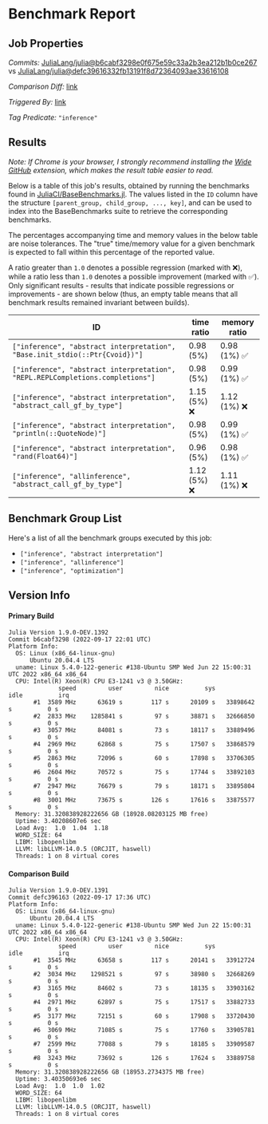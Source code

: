 # Benchmark Report

## Job Properties

*Commits:* [JuliaLang/julia@b6cabf3298e0f675e59c33a2b3ea212b1b0ce267](https://github.com/JuliaLang/julia/commit/b6cabf3298e0f675e59c33a2b3ea212b1b0ce267) vs [JuliaLang/julia@defc39616332fb13191f8d72364093ae33616108](https://github.com/JuliaLang/julia/commit/defc39616332fb13191f8d72364093ae33616108)

*Comparison Diff:* [link](https://github.com/JuliaLang/julia/compare/defc39616332fb13191f8d72364093ae33616108..b6cabf3298e0f675e59c33a2b3ea212b1b0ce267)

*Triggered By:* [link](https://github.com/JuliaLang/julia/commit/b6cabf3298e0f675e59c33a2b3ea212b1b0ce267#commitcomment-84283275)

*Tag Predicate:* `"inference"`

## Results

*Note: If Chrome is your browser, I strongly recommend installing the [Wide GitHub](https://chrome.google.com/webstore/detail/wide-github/kaalofacklcidaampbokdplbklpeldpj?hl=en)
extension, which makes the result table easier to read.*

Below is a table of this job's results, obtained by running the benchmarks found in
[JuliaCI/BaseBenchmarks.jl](https://github.com/JuliaCI/BaseBenchmarks.jl). The values
listed in the `ID` column have the structure `[parent_group, child_group, ..., key]`,
and can be used to index into the BaseBenchmarks suite to retrieve the corresponding
benchmarks.

The percentages accompanying time and memory values in the below table are noise tolerances. The "true"
time/memory value for a given benchmark is expected to fall within this percentage of the reported value.

A ratio greater than `1.0` denotes a possible regression (marked with :x:), while a ratio less
than `1.0` denotes a possible improvement (marked with :white_check_mark:). Only significant results - results
that indicate possible regressions or improvements - are shown below (thus, an empty table means that all
benchmark results remained invariant between builds).

| ID | time ratio | memory ratio |
|----|------------|--------------|
| `["inference", "abstract interpretation", "Base.init_stdio(::Ptr{Cvoid})"]` | 0.98 (5%)  | 0.98 (1%) :white_check_mark: |
| `["inference", "abstract interpretation", "REPL.REPLCompletions.completions"]` | 0.98 (5%)  | 0.99 (1%) :white_check_mark: |
| `["inference", "abstract interpretation", "abstract_call_gf_by_type"]` | 1.15 (5%) :x: | 1.12 (1%) :x: |
| `["inference", "abstract interpretation", "println(::QuoteNode)"]` | 0.98 (5%)  | 0.99 (1%) :white_check_mark: |
| `["inference", "abstract interpretation", "rand(Float64)"]` | 0.96 (5%)  | 0.98 (1%) :white_check_mark: |
| `["inference", "allinference", "abstract_call_gf_by_type"]` | 1.12 (5%) :x: | 1.11 (1%) :x: |

## Benchmark Group List

Here's a list of all the benchmark groups executed by this job:

- `["inference", "abstract interpretation"]`
- `["inference", "allinference"]`
- `["inference", "optimization"]`

## Version Info

#### Primary Build

```
Julia Version 1.9.0-DEV.1392
Commit b6cabf3298 (2022-09-17 22:01 UTC)
Platform Info:
  OS: Linux (x86_64-linux-gnu)
      Ubuntu 20.04.4 LTS
  uname: Linux 5.4.0-122-generic #138-Ubuntu SMP Wed Jun 22 15:00:31 UTC 2022 x86_64 x86_64
  CPU: Intel(R) Xeon(R) CPU E3-1241 v3 @ 3.50GHz: 
              speed         user         nice          sys         idle          irq
       #1  3589 MHz      63619 s        117 s      20109 s   33898642 s          0 s
       #2  2833 MHz    1285841 s         97 s      38871 s   32666850 s          0 s
       #3  3057 MHz      84081 s         73 s      18117 s   33889496 s          0 s
       #4  2969 MHz      62868 s         75 s      17507 s   33868579 s          0 s
       #5  2863 MHz      72096 s         60 s      17898 s   33706305 s          0 s
       #6  2604 MHz      70572 s         75 s      17744 s   33892103 s          0 s
       #7  2947 MHz      76679 s         79 s      18171 s   33895804 s          0 s
       #8  3001 MHz      73675 s        126 s      17616 s   33875577 s          0 s
  Memory: 31.320838928222656 GB (18928.08203125 MB free)
  Uptime: 3.40208607e6 sec
  Load Avg:  1.0  1.04  1.18
  WORD_SIZE: 64
  LIBM: libopenlibm
  LLVM: libLLVM-14.0.5 (ORCJIT, haswell)
  Threads: 1 on 8 virtual cores

```

#### Comparison Build

```
Julia Version 1.9.0-DEV.1391
Commit defc396163 (2022-09-17 17:36 UTC)
Platform Info:
  OS: Linux (x86_64-linux-gnu)
      Ubuntu 20.04.4 LTS
  uname: Linux 5.4.0-122-generic #138-Ubuntu SMP Wed Jun 22 15:00:31 UTC 2022 x86_64 x86_64
  CPU: Intel(R) Xeon(R) CPU E3-1241 v3 @ 3.50GHz: 
              speed         user         nice          sys         idle          irq
       #1  3545 MHz      63658 s        117 s      20141 s   33912724 s          0 s
       #2  3034 MHz    1298521 s         97 s      38980 s   32668269 s          0 s
       #3  3165 MHz      84602 s         73 s      18135 s   33903162 s          0 s
       #4  2971 MHz      62897 s         75 s      17517 s   33882733 s          0 s
       #5  3177 MHz      72151 s         60 s      17908 s   33720430 s          0 s
       #6  3069 MHz      71085 s         75 s      17760 s   33905781 s          0 s
       #7  2599 MHz      77088 s         79 s      18185 s   33909587 s          0 s
       #8  3243 MHz      73692 s        126 s      17624 s   33889758 s          0 s
  Memory: 31.320838928222656 GB (18953.2734375 MB free)
  Uptime: 3.40350693e6 sec
  Load Avg:  1.0  1.0  1.02
  WORD_SIZE: 64
  LIBM: libopenlibm
  LLVM: libLLVM-14.0.5 (ORCJIT, haswell)
  Threads: 1 on 8 virtual cores

```
